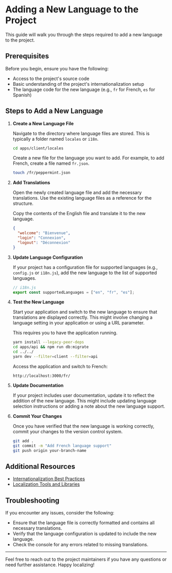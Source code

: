 # Adding a New Language to the Project

This guide will walk you through the steps required to add a new language to the project.

## Prerequisites

Before you begin, ensure you have the following:

- Access to the project's source code
- Basic understanding of the project's internationalization setup
- The language code for the new language (e.g., `fr` for French, `es` for Spanish)

## Steps to Add a New Language

1. **Create a New Language File**

   Navigate to the directory where language files are stored. This is typically a folder named `locales` or `i18n`.

   ```bash
   cd apps/client/locales
   ```

   Create a new file for the language you want to add. For example, to add French, create a file named `fr.json`.

   ```bash
   touch /fr/peppermint.json
   ```

2. **Add Translations**

   Open the newly created language file and add the necessary translations. Use the existing language files as a reference for the structure.

   Copy the contents of the English file and translate it to the new language.

   ```json
   {
     "welcome": "Bienvenue",
     "login": "Connexion",
     "logout": "Déconnexion"
   }
   ```

3. **Update Language Configuration**

   If your project has a configuration file for supported languages (e.g., `config.js` or `i18n.js`), add the new language to the list of supported languages.

   ```javascript
   // i18n.js
   export const supportedLanguages = ["en", "fr", "es"];
   ```

4. **Test the New Language**

   Start your application and switch to the new language to ensure that translations are displayed correctly. This might involve changing a language setting in your application or using a URL parameter.

   This requires you to have the application running.

   ```bash
   yarn install --legacy-peer-deps
   cd apps/api && npm run db:migrate
   cd ../../
   yarn dev --filter=client --filter=api
   ```

   Access the application and switch to French:

   ```
   http://localhost:3000/fr/
   ```

5. **Update Documentation**

   If your project includes user documentation, update it to reflect the addition of the new language. This might include updating language selection instructions or adding a note about the new language support.

6. **Commit Your Changes**

   Once you have verified that the new language is working correctly, commit your changes to the version control system.

   ```bash
   git add .
   git commit -m "Add French language support"
   git push origin your-branch-name
   ```

## Additional Resources

- [Internationalization Best Practices](https://link-to-best-practices)
- [Localization Tools and Libraries](https://link-to-tools)

## Troubleshooting

If you encounter any issues, consider the following:

- Ensure that the language file is correctly formatted and contains all necessary translations.
- Verify that the language configuration is updated to include the new language.
- Check the console for any errors related to missing translations.

---

Feel free to reach out to the project maintainers if you have any questions or need further assistance. Happy localizing!
